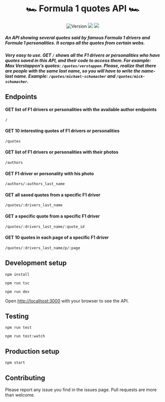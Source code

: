 <div align="center">
<h1>🏎 Formula 1 quotes API 🏎</h1>

<p>
<img alt="Version" src="https://img.shields.io/badge/version-0.7.1-greenyellow.svg"/>
<img src="https://img.shields.io/badge/npm-%3E%3D8.5.0-blue.svg"/>
<img src="https://img.shields.io/badge/node-%3E%3D16.14.2-blue.svg"/>
</p>
</div>

##### An API showing several quotes said by famous Formula 1 drivers and Formula 1 personalities. It scraps all the quotes from certain webs.

##### Very easy to use. GET ```/``` shows all the F1 drivers or personalities who have quotes saved in this API, and their code to access them. For example: Max Verstappen's quotes: ```/quotes/verstappen```. Please, realize that there are people with the same last name, so you will have to write the name-last name. Example: `/quotes/michael-schumacher` and `/quotes/mick-schumacher`.

## Endpoints
#### GET list of F1 drivers or personalities with the available author endpoints
```
/
```

#### GET 10 interesting quotes of F1 drivers or personalities
```
/quotes
```

#### GET list of F1 drivers or personalities with their photos
```
/authors
```

#### GET F1 driver or personality with his photo
```
/authors/:authors_last_name
```

#### GET all saved quotes from a specific F1 driver
```
/quotes/:drivers_last_name
```

#### GET a specific quote from a specific F1 driver 
```
/quotes/:drivers_last_name/:quote_id
```

#### GET 10 quotes in each page of a specific F1 driver
```
/quotes/:drivers_last_name/p/:page
```

## Development setup
`npm install`

`npm run tsc`

`npm run dev`

Open [http://localhost:3000](http://localhost:3000/) with your browser to see the API.

## Testing
`npm run test`

`npm run test:watch`

## Production setup
`npm start`

## Contributing
Please report any issue you find in the issues page. Pull requests are more than welcome.
